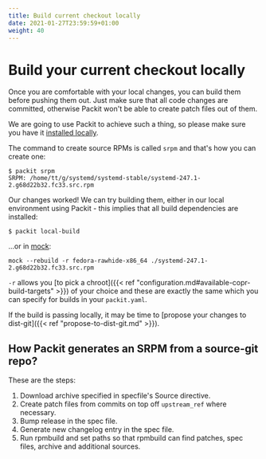 ```yaml
---
title: Build current checkout locally
date: 2021-01-27T23:59:59+01:00
weight: 40
---
```


# Build your current checkout locally

Once you are comfortable with your local changes, you can build them before
pushing them out. Just make sure that all code changes are committed, otherwise
Packit won't be able to create patch files out of them.

We are going to use Packit to achieve such a thing, so please make sure you have it
[installed locally](/docs/guide/#have-packit-tooling-installed-locally).

The command to create source RPMs is called `srpm` and that's how you can create one:

    $ packit srpm
    SRPM: /home/tt/g/systemd/systemd-stable/systemd-247.1-2.g68d22b32.fc33.src.rpm

Our changes worked! We can try building them, either in our local environment
using Packit - this implies that all build dependencies are installed:

    $ packit local-build

...or in [mock](https://github.com/rpm-software-management/mock):

    mock --rebuild -r fedora-rawhide-x86_64 ./systemd-247.1-2.g68d22b32.fc33.src.rpm

`-r` allows you [to pick a chroot]({{< ref "configuration.md#available-copr-build-targets" >}})
of your choice and these are exactly the same which you can specify for builds
in your `packit.yaml`.

If the build is passing locally, it may be time to [propose your changes to
dist-git]({{< ref "propose-to-dist-git.md" >}}).


## How Packit generates an SRPM from a source-git repo?

These are the steps:

1. Download archive specified in specfile's Source directive.
2. Create patch files from commits on top off `upstream_ref` where necessary.
3. Bump release in the spec file.
4. Generate new changelog entry in the spec file.
5. Run rpmbuild and set paths so that rpmbuild can find patches, spec files,
   archive and additional sources.

